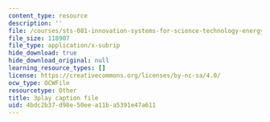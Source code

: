 ```yaml
---
content_type: resource
description: ''
file: /courses/sts-081-innovation-systems-for-science-technology-energy-manufacturing-and-health-spring-2017/4bdc2b37d98e50eea11ba5391e47a611_bnEPjrsCaYg.vtt
file_size: 118907
file_type: application/x-subrip
hide_download: true
hide_download_original: null
learning_resource_types: []
license: https://creativecommons.org/licenses/by-nc-sa/4.0/
ocw_type: OCWFile
resourcetype: Other
title: 3play caption file
uid: 4bdc2b37-d98e-50ee-a11b-a5391e47a611
---
```

